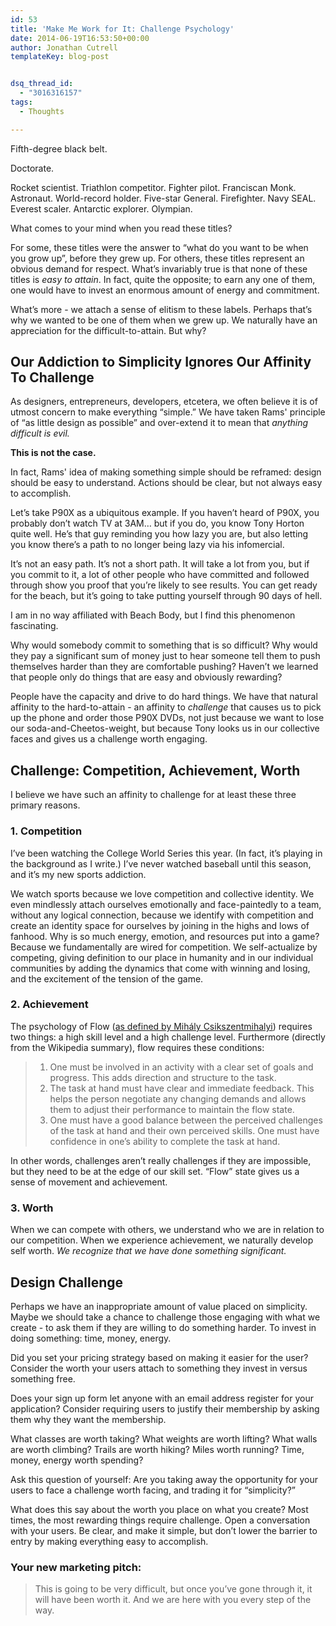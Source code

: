 ```yaml
---
id: 53
title: 'Make Me Work for It: Challenge Psychology'
date: 2014-06-19T16:53:50+00:00
author: Jonathan Cutrell
templateKey: blog-post


dsq_thread_id:
  - "3016316157"
tags:
  - Thoughts

---
```

<p>Fifth-degree black belt.</p>

<p>Doctorate.</p>

<p>Rocket scientist. Triathlon competitor. Fighter pilot. Franciscan Monk. Astronaut. World-record holder. Five-star General. Firefighter. Navy SEAL. Everest scaler. Antarctic explorer. Olympian.</p>

<p>What comes to your mind when you read these titles?</p>

<p>For some, these titles were the answer to “what do you want to be when you grow up”, before they grew up. For others, these titles represent an obvious demand for respect. What’s invariably true is that none of these titles is <em>easy to attain</em>. In fact, quite the opposite; to earn any one of them, one would have to invest an enormous amount of energy and commitment.</p>

<p>What’s more - we attach a sense of elitism to these labels. Perhaps that’s why we wanted to be one of them when we grew up. We naturally have an appreciation for the difficult-to-attain. But why?</p>

<h2>Our Addiction to Simplicity Ignores Our Affinity To Challenge</h2>

<p>As designers, entrepreneurs, developers, etcetera, we often believe it is of utmost concern to make everything “simple.” We have taken Rams' principle of “as little design as possible” and over-extend it to mean that <em>anything difficult is evil.</em></p>

<p><strong>This is not the case.</strong></p>

<p>In fact, Rams' idea of making something simple should be reframed: design should be easy to understand. Actions should be clear, but not always easy to accomplish.</p>

<p>Let’s take P90X as a ubiquitous example. If you haven’t heard of P90X, you probably don’t watch TV at 3AM… but if you do, you know Tony Horton quite well. He’s that guy reminding you how lazy you are, but also letting you know there’s a path to no longer being lazy via his infomercial.</p>

<p>It’s not an easy path. It’s not a short path. It will take a lot from you, but if you commit to it, a lot of other people who have committed and followed through show you proof that you’re likely to see results. You can get ready for the beach, but it’s going to take putting yourself through 90 days of hell.</p>

<p>I am in no way affiliated with Beach Body, but I find this phenomenon fascinating.</p>

<p>Why would somebody commit to something that is so difficult? Why would they pay a significant sum of money just to hear someone tell them to push themselves harder than they are comfortable pushing? Haven’t we learned that people only do things that are easy and obviously rewarding?</p>

<p>People have the capacity and drive to do hard things. We have that natural affinity to the hard-to-attain - an affinity to <em>challenge</em> that causes us to pick up the phone and order those P90X DVDs, not just because we want to lose our soda-and-Cheetos-weight, but because Tony looks us in our collective faces and gives us a challenge worth engaging.</p>

<h2>Challenge: Competition, Achievement, Worth</h2>

<p>I believe we have such an affinity to challenge for at least these three primary reasons.</p>

<h3>1. Competition</h3>

<p>I’ve been watching the College World Series this year. (In fact, it’s playing in the background as I write.) I’ve never watched baseball until this season, and it’s my new sports addiction.</p>

<p>We watch sports because we love competition and collective identity. We even mindlessly attach ourselves emotionally and face-paintedly to a team, without any logical connection, because we identify with competition and create an identity space for ourselves by joining in the highs and lows of fanhood. Why is so much energy, emotion, and resources put into a game? Because we fundamentally are wired for competition. We self-actualize by competing, giving definition to our place in humanity and in our individual communities by adding the dynamics that come with winning and losing, and the excitement of the tension of the game.</p>

<h3>2. Achievement</h3>

<p>The psychology of Flow (<a href="http://en.wikipedia.org/wiki/Flow_(psychology)">as defined by Mihály Csikszentmihalyi</a>) requires two things: a high skill level and a high challenge level. Furthermore (directly from the Wikipedia summary), flow requires these conditions:</p>

<blockquote class="large">
<ol>
<li>One must be involved in an activity with a clear set of goals and progress. This adds direction and structure to the task.</li>
<li>The task at hand must have clear and immediate feedback. This helps the person negotiate any changing demands and allows them to adjust their performance to maintain the flow state.</li>
<li>One must have a good balance between the perceived challenges of the task at hand and their own perceived skills. One must have confidence in one’s ability to complete the task at hand.</li>
</ol>
</blockquote>

<p>In other words, challenges aren’t really challenges if they are impossible, but they need to be at the edge of our skill set. “Flow” state gives us a sense of movement and achievement.</p>

<h3>3. Worth</h3>

<p>When we can compete with others, we understand who we are in relation to our competition. When we experience achievement, we naturally develop self worth. <em>We recognize that we have done something significant.</em></p>

<h2>Design Challenge</h2>

<p>Perhaps we have an inappropriate amount of value placed on simplicity. Maybe we should take a chance to challenge those engaging with what we create - to ask them if they are willing to do something harder. To invest in doing something: time, money, energy.</p>

<p>Did you set your pricing strategy based on making it easier for the user? Consider the worth your users attach to something they invest in versus something free.</p>

<p>Does your sign up form let anyone with an email address register for your application? Consider requiring users to justify their membership by asking them why they want the membership.</p>

<p>What classes are worth taking? What weights are worth lifting? What walls are worth climbing? Trails are worth hiking? Miles worth running? Time, money, energy worth spending?</p>

<p>Ask this question of yourself: Are you taking away the opportunity for your users to face a challenge worth facing, and trading it for “simplicity?”</p>

<p>What does this say about the worth you place on what you create? Most times, the most rewarding things require challenge. Open a conversation with your users. Be clear, and make it simple, but don’t lower the barrier to entry by making everything easy to accomplish.</p>

<h3>Your new marketing pitch:</h3>

<blockquote class="large">
<p>This is going to be very difficult, but once you’ve gone through it, it will have been worth it. And we are here with you every step of the way.</p>
</blockquote>
